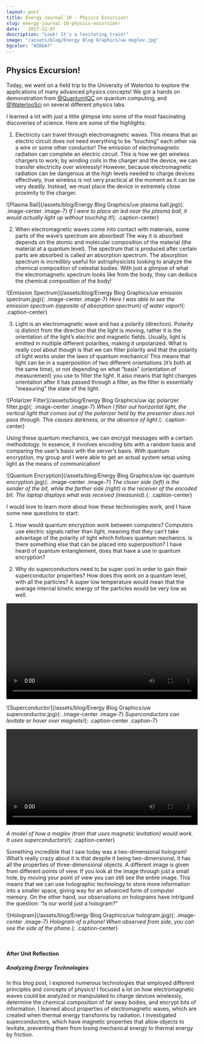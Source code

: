 ```yaml
---
layout: post
title: Energy Journal 10 - Physics Excursion! 
slug: energy-journal-10-physics-excursion!
date:   2017-12-07
description: "Look! It's a levitating train!"
image: "/assets/blog/Energy Blog Graphics/uw maglev.jpg"
bgcolor: "A5D6A7"
---
```


## Physics Excursion!

Today, we went on a field trip to the University of Waterloo to explore the applications of many advanced physics concepts! We got a hands on demonstration from <a href="https://twitter.com/QuantumIQC" target="_blank">@QuantumIQC</a> on quantum computing, and <a href="https://twitter.com/WaterlooSci" target="_blank">@WaterlooSci</a> on several different physics labs.

I learned a lot with just a little glimpse into some of the most fascinating discoveries of science. Here are some of the highlights:

1) Electricity can travel through electromagnetic waves. This means that an electric circuit does not need everything to be “touching” each other via a wire or some other conductor! The emission of electromagnetic radiation can complete an electric circuit. This is how we get wireless chargers to work; by winding coils in the charger and the device, we can transfer electricity over wirelessly! However, because electromagnetic radiation can be dangerous at the high levels needed to charge devices effectively, true wireless is not very practical at the moment as it can be very deadly. Instead, we must place the device in extremely close proximity to the charger.

![Plasma Ball](/assets/blog/Energy Blog Graphics/uw plasma ball.jpg){: .image-center .image-7}
*If I were to place an led near the plasma ball, it would actually light up without touching it!*{: .caption-center}

2) When electromagnetic waves come into contact with materials, some parts of the wave’s spectrum are absorbed! The way it is absorbed depends on the atomic and molecular composition of the material (the material at a quantum level). The spectrum that is produced after certain parts are absorbed is called an absorption spectrum. The absorption spectrum is incredibly useful for astrophysicists looking to analyze the chemical composition of celestial bodies. With just a glimpse of what the electromagnetic spectrum looks like from the body, they can deduce the chemical composition of the body!

![Emission Spectrum](/assets/blog/Energy Blog Graphics/uw emission spectrum.jpg){: .image-center .image-7}
*Here I was able to see the emission spectrum (opposite of absorption spectrum) of water vapor!*{: .caption-center}

3) Light is an electromagnetic wave and has a polarity (direction). Polarity is distinct from the direction that the light is moving, rather it is the orientation of the light’s electric and magnetic fields. Usually, light is emitted in multiple different polarities, making it unpolarized. What is really cool about though is that we can filter polarity and that the polarity of light works under the laws of quantum mechanics! This means that light can be in a superposition of two different orientations (it’s both at the same time), or not depending on what “basis” (orientation of measurement) you use to filter the light. It also means that light changes orientation after it has passed through a filter, as the filter is essentially “measuring” the state of the light.

![Polarizer Filter](/assets/blog/Energy Blog Graphics/uw iqc polarizer filter.jpg){: .image-center .image-7}
*When I filter out horizontal light, the vertical light that comes out of the polarizer held by the presenter does not pass through. This causes darkness, or the absence of light.*{: .caption-center}

Using these quantum mechanics, we can encrypt messages with a certain methodology. In essence, it involves encoding bits with a random basis and comparing the user’s basis with the server’s basis. With quantum encryption, my group and I were able to get an actual system setup using light as the means of communication!

![Quantum Encryption](/assets/blog/Energy Blog Graphics/uw iqc quantum encryption.jpg){: .image-center .image-7}
*The closer side (left) is the sender of the bit, while the farther side (right) is the receiver of the encoded bit. The laptop displays what was received (measured).*{: .caption-center}

I would love to learn more about how these technologies work, and I have some new questions to start:

1) How would quantum encryption work between computers? Computers use electric signals rather than light, meaning that they can’t take advantage of the polarity of light which follows quantum mechanics. Is there something else that can be placed into superposition? I have heard of quantum entanglement, does that have a use in quantum encryption?

2) Why do superconductors need to be super cool in order to gain their superconductor properties? How does this work on a quantum level, with all the particles? A super low temperature would mean that the average internal kinetic energy of the particles would be very low as well.

<video controls width="100%" height="auto">
    <source src="{{ "/assets/blog/Energy Blog Graphics/uw spinning magnet.mp4" | absolute_url }}" type="video/mp4">
</video>

![Superconductor](/assets/blog/Energy Blog Graphics/uw superconductor.jpg){: .image-center .image-7}
*Superconductors can levitate or hover over magnets!*{: .caption-center .caption-7}

<video controls width="100%" height="auto">
    <source src="{{ "/assets/blog/Energy Blog Graphics/uw maglev video.mp4" | absolute_url }}" type="video/mp4">
</video>

*A model of how a maglev (train that uses magnetic levitation) would work. It uses superconductors!*{: .caption-center}


Something incredible that I saw today was a two-dimensional hologram! What’s really crazy about it is that despite it being two-dimensional, it has all the properties of three-dimensional objects. A different image is given from different points of view. If you look at the image through just a small hole, by moving your point of view you can still see the entire image. This means that we can use holographic technology to store more information into a smaller space, giving way for an advanced form of computer memory. On the other hand, our observations on holograms have intrigued the question: “Is our world just a hologram?”

![Hologram](/assets/blog/Energy Blog Graphics/uw hologram.jpg){: .image-center .image-7}
*Hologram of a phone! When observed from side, you can see the side of the phone.*{: .caption-center}

<br>

#### After Unit Reflection

##### Analyzing Energy Technologies

In this blog post, I explored numerous technologies that employed different principles and concepts of physics! I focused a lot on how electromagnetic waves could be analyzed or manipulated to charge devices wirelessly, determine the chemical composition of far away bodies, and encrypt bits of information. I learned about properties of electromagnetic waves, which are created when thermal energy transforms by radiation. I investigated superconductors, which have magnetic properties that allow objects to levitate, preventing them from losing mechanical energy to thermal energy by friction.